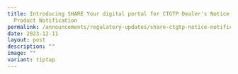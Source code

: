 ```yaml
---
title: Introducing SHARE Your digital portal for CTGTP Dealer's Notice and
  Product Notification
permalink: /announcements/regulatory-updates/share-ctgtp-notice-notification/
date: 2023-12-11
layout: post
description: ""
image: ""
variant: tiptap
---
```

